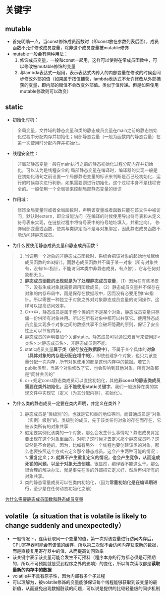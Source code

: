 # 关键字
## mutable
- 首先明确一点，当const修饰成员函数时（即const放在参数列表后面），成员函数不允许修改成员变量，除非这个成员变量被mutable修饰
- mutable一般会有两种用法：
    1. 修饰成员变量，一般和const一起用，这样可以使得在常成员函数中，可以修改被mutable修饰的变量
    2. 与lambda表达式一起用，表示表达式内传入的内部变量在修改的时候会同步修改外部的值（如果属于按值捕获，lambda表达式不允许修改从外部捕获的变量，即内部的赋值不会改变外部值。类似于值传递。但是如果使用mutable修改则可以改变）
## static
- 初始化时机：
> 全局变量，文件域的静态变量和类的静态成员变量在main之前的静态初始化过程中分配内存并初始化；局部静态变量（一般为函数内的静态变量）在第一次使用时分配内存并初始化。
- 线程安全性：
> 非局部静态变量一般在main执行之前的静态初始化过程分配内存并初始化，可以认为是线程安全的
> 局部静态变量在编译时，编译器的实现一般是在初始化语句之前设置一个局部静态变量的标识来判断是否已经初始化，运行的时候每次进行判断，如果需要则进行初始化，这个过程本身不是线程安全的。一般使用一个全局锁来控制局部静态变量的标识
- 作用域：
> 修饰全局变量时或者全局函数时，声明该变量或者函数只能在该文件中被访问，默认时extern，即全域能访问（在编译的时候使用导出符号表和未定义符号表来实现，在链接过程中将符号表中的符号地址填入，并重定向）。
> 修饰局部变量或函数，使其与类绑定而不是与对象绑定，因此静态成员函数不能访问非静态成员。
- 为什么要使用静态成员变量和静态成员函数？
> 1. 当调用一个对象的非静态成员函数时，系统会把该对象的起始地址赋给成员函数的this指针。而静态成员函数并不属于某一对象（所有对象共有，没有this指针，不能访问本类中非静态成员，有点惨），它与任何对象都无关。
> 2. **静态成员函数的出现就是为了处理静态成员变量**，（1）因为在有些场景下，没有生成对象就需要调用函数成员。（2）静态成员变量并不保存在对象的内存布局中，而是保存在数据段中，因而没有必要用到this指针。所以需要一种独立于对象之外对对象静态成员变量的访问操作。这样可以提高访问效率。
> 3. C++中，静态成员是属于整个类的而不是某个对象，静态成员变量只存储一份供所有对象共用。所以在所有对象中都可以共享它。使用静态成员变量实现多个对象之间的数据共享不会破坏隐藏的原则，保证了安全性还可以节省内存。
> 4. 静态成员的声明要加个关键static。静态成员可以通过双冒号来使用即<类名>::<静态成员名>，非静态成员则不能。
> 5. static成员变量**属于类（被存放在数据段中）**，不属于某个具体的**对象（具体对象的内存是分配在堆中的）**，即使创建多个对象，也只为该变量分配一次内存，所有对象使用的都是这份内存中的数据。若它为public类型，当某个对象修改了它，也会影响到其他对象，所有对象都是“同甘共苦的”
> 6. c++规定const静态类成员可以直接初始化，其他**非const的静态类成员需要在类外初始化，且不能使用static关键字**。我们一般选择在类的实现文件中实现它（定义（为其分配内存），初始化）。
- 为什么类的静态成员一定要在类内声明，并定义在类外？
> 1. 静态成员是“类级别”的，也就是它和类的地位等同，而普通成员是“对象（实例）级别”的。类级别的成员，先于该类任何对象的存在而存在，它被该类所有的对象共享
> 2. 假定要实例化该类的一个对象，那么会发生什么事情呢？静态成员肯定要出现在这个对象里面的，对吧？这时候才去定义那个静态成员吗？这显然是不合适的。因为，比如有另外一个线程也要创建该类的对象，那么也要按照这个方式去定义那个静态成员。这会产生两种可能的情况：**1. 重复定义；2. 就算不产生重复定义的情况，也会产生竞争，从而造成死锁的问题，以至于对象无法创建**。很显然，编译器不能这么干。那么很合理的解决办法，就是事先在类的外部把它定义好，然后再供所有的对象共享。
> 3. 类的静态常量成员可以在类内初始化，（因为**常量初始化是在编译期进行**，至少是在任何动态初始化之前）

[为什么需要静态成员函数和静态成员变量](https://blog.csdn.net/vict_wang/article/details/81288272)


## volatile（a situation that is volatile is likely to change suddenly and unexpectedly）
- 一般情况下，连续获取同一个变量的值，第一次对该变量进行访问内存后，CPU寄存器可能会有该值的缓存，所以第二次就不会访问内存获取新的数据，而是直接复用寄存器中的值，从而提高访问效率
- 该关键字表示该变量可能会发生不可预料（程序本身的行为都必须是可预期的，所以不可预期就是受到程序之外的影响）的变化，所以每次读取都是**读取最新的内存中的数据**
- volatile并不具有原子性，因为内部有多个子过程
- 可以理解为，被volatile修饰的变量能够保证每个线程能够获取到该变量的最新值，从而避免出现数据脏读的问题，可以说是提供的比较轻量级的同步机制
